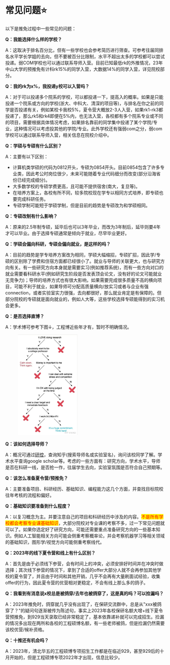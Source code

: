 # 常见问题⭐

以下是推免过程中一些常见的问题：

**Q：我能选择什么样的学校？**

A：这取决于排名百分比，但有一些学校也会参考简历进行筛查。可参考往届同排名水平学长学姐的去向，但不要被百分比限制，水平不超出太多的学校都可以尝试投递。弱COM学校也可以通过联系导师入营。目前已知最低rk的外推情况，23年中山大学的预推免有计科rk15%的同学入营，大数据14%的同学入营，详见院校部分。

**Q：我的rk为x%，我投递y校可以入营吗？**

A：对于可以投递多个院系的学校，可以都投递一下，提高入的概率。如果是只能投递一个院系或方向的学校(浙大、中科大、清深的项目等)，与排名在你之前的同学是否投递有关，例如某校卡我校5%，夏令营大概放2-3人入营，如果rk1-rk3都投递了，那么rk5和rk4即便在5%内，也无法入营，各校都有多个院系专业或不同的项目，需要根据具体情况考虑，如果排名靠前的同学集中投递了某个学院/专业，这种情况可以考虑投其他的学院/专业。此外学校还有强弱com之分，弱com学校可以通过联系导师入营，相关信息在院校介绍中。

**Q：学硕与专硕有什么区别？**

A：主要有以下区别：

* 计算机类学硕的代码为0812开头，专硕为0854开头。目前0854包含了许多专业类，因此考公时岗位很少，未来可能随着专业代码细分而改变(部分沿海省份已经完成细分)。
* 大多数学校的专硕学费更高，且可能不提供宿舍(南大，复旦等)。
* 在培养方案上，各校有所不同，较多院校现在学专以相同方式培养，即专硕也要完成科研任务。
* 专硕学制可能短于学硕学制，但是目前的趋势是专硕改为和学硕相同。

**Q：专硕改制有什么影响？**

A：原来的2.5年制专硕，延毕后也可以3年毕业，而改为3年制后，延毕则要4年才可以毕业。由于选择专硕通常是倾向于就业，尽早毕业更好。

**Q：学硕会偏向科研，专硕会偏向就业，是这样的吗？**

A：目前的趋势是学专培养方案改为相同，学硕大幅缩招，专硕扩招，因此学/专硕的区别除了学费和住宿方面都已经很小了。就业与导师的关联更大，也与研究方向有关。有一些研究方向本身就是需要实习(例如推荐系统)，而有一些方向对口的就业需要看科研水平(例如研究生阶段是否发表顶会论文，没有好的论文可能就业无竞争力)；导师的培养方式也有很大影响，如果需要完成很多质量不高的横向项目，可能不利于就业，如果导师可分配高质量横向/放实习或者与企业有强connection，或者实验室实力很强，去向都很好，那么就业肯定是有保障的。但部分院校的专硕就是面向就业的，例如人大等，这些学校选择专硕能得到的实习机会更多。

**Q：是否选择直博？**

A：学术博可参考下图↓，工程博近些年才有，暂时不明确情况。

<figure><img src="../.gitbook/assets/388a40ca1c4c2f1c.jpg" alt="" width="188"><figcaption></figcaption></figure>

**Q：该如何选择导师？**

A：概况可通过[研控](https://www.yankong.org/)，查询知乎(搜索导师名或实验室名)，询问该校同学了解。学术水平查询google scholar等。考虑的一些方面有：研究方向，学术水平，导师是否在科研一线，是否抢一作，往届学生去向，实验室氛围是否符合自己预期等。

**Q：该怎么准备夏令营/预推免？**

A：主要准备项目、科研经历、基础知识、编程能力这几个方面，并查找目标院校往年考核的流程和偏好。

**Q：基础知识要准备到什么程度？**

A：以复习概念为主。并要注意自己的项目和科研经历中涉及的内容。<mark style="color:red;">不是所有学校都会考察专业课基础知识</mark>，大部分院校对专业课的考察不多，过一下常见问题就可以了。如果你选定好了研究方向，可能还需要重点准备研究方向的一些基本知识。例如人工智能相关方向可能会侧重考察概率论，并会考察机器学习等相关领域的基础知识，图形学/视觉方向可能侧重考察线代。

**Q：2023年的线下夏令营和线上有什么区别？**

A：首先是由于必须线下参营，会有时间上的冲突，必须安排好时间并在冲突时做选择；其次线下参营的情况下，拿到了合适的offer大部分人就不会再参加其他学校的夏令营了，并且由于时间和其他开销，几乎不会再有大量刷面试经验，收集offer的行为，因此夏令营的优营相对更稳定，不会有线上那么多的鸽子。

**Q：我看到有消息说x校总是被鸽穿/去年也被鸽穿了，这是真的吗？可以捡漏吗？**

A：2023年推免时，鸽穿就几乎没有出现了，在保研交流群中，总是从"xxx被鸽穿了？"的疑问句逐渐被传为陈述句，事实上2023年各校保研名额大增+线下夏令营预推免，到929当天录取已经非常稳定了，基本依靠递补就可以完成招生。捡漏的情况多出现在两所和各校的工程硕博名额，有一些老师被鸽，但是捡漏仍然需要该校优营/候补资格。

**Q：十推还有机会吗？**

A：2023年，清北华五的工程硕博专项招生工作都是在临近929，甚至929后的十月开始的，但是工程硕博专项2022年才出现，信息比较少。

